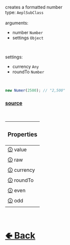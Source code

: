 creates a formatted number<br>
type: `AeplSubClass`<br><br>
arguments:
- number `Number`
- settings `Object`
<br>

settings:
- currency `Any`
- roundTo `Number`

<br>

```js
new Numer(2500); // "2,500"
```

### [source](https://github.com/paigeroid/noscord.js/blob/main/src/Services/UtilService/custard/Numer.js)

<br>

| <h3>Properties</h3> |
| - |
| [🛈](https://github.com/paigeroid/noscord.js/wiki/Util.Numer.value) value |
| [🛈](https://github.com/paigeroid/noscord.js/wiki/Util.Numer.raw) raw |
| [🛈](https://github.com/paigeroid/noscord.js/wiki/Util.Numer.currency) currency |
| [🛈](https://github.com/paigeroid/noscord.js/wiki/Util.Numer.roundTo) roundTo |
| [🛈](https://github.com/paigeroid/noscord.js/wiki/Util.Numer.even) even |
| [🛈](https://github.com/paigeroid/noscord.js/wiki/Util.Numer.odd) odd |

<br> <h1> [🢀 Back](https://github.com/paigeroid/noscord.js/wiki/Util) </h1>